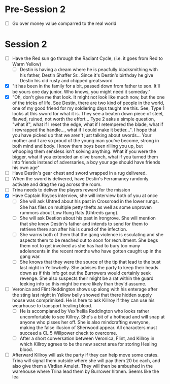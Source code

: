 # Pre-Session 2

* [ ] Go over money value comparred to the real world

# Session 2

* [ ] Have the Red sun go through the Radiant Cycle, (i.e. it goes from Red to Warm Yellow)
  * [ ] Destin is having a dream where he is peacfully blacksmithing with his father, Destin Shaffer Sr.. Since it's Destin's birthday he give Destin his old rusty and chipped greatsword
* [X] "It has been in the family for a bit, passed down from father to son. It'll be yours one day junior. Who knows, you might need it someday."
* [X] "Oh, don't give me that look. It might not look like much now, but the one of the tricks of life. See Destin, there are two kind of people in the world, one of my good friend for my soldiering days taught me this. See, Type 1 looks at this sword for what it is. They see a beaten down piece of steel, flawed, ruined, not worth the effort... Type 2 asks a simple question, "what if", what if I reset the edge, what if I retempered the blade, what if I rewrapped the handle..., what if I could make it better...". I hope that you have picked up that we aren't just talking about swords... Your mother and I are so proud of the young man you've become, strong in both mind and body. I know them boys been rilling you up, but whooping them sensless isn't solving anything. What if you were the bigger, what if you extended an olive branch, what if you turned them into friends instead of adversaries, a boy your age should have friends his own age"
* [ ] Have Destin's gear chest and sword wrapped in a rug delivered.
* [ ] When the sword is delivered, have Destin's Ferramancy randonly activate and drag the rug across the room.
* [ ] Trina needs to deliver the players reward for the mission
* [X] Have Captain Royces interview, she will interview both of you at once
  * [ ] She will ask Uhtred about his past in Crossroad in the lower rungs. She has files on multiple petty thefts as well as some unproven rummors about Low Rung Rats (Uhtreds gang).
  * [ ] She will ask Destion about his past in Irongrove. She will mention that she knew Destin's father and intends to send for them to retrieve there son after his is cured of the infection.
  * [ ] She warns both of them that the gang violence is esculating and she aspects them to be reached out to soon for recruitment. She begs them not to get involved as she has had to bury too many adolencents in the recent months who have gotten caught up in the gang war.
  * [ ] She knows that they were the source of the tip that lead to the bust last night in Yellowbelly. She advises the party to keep their heads down as if this info got out the Burrowers would certainly seek revenge. She also suspects their might be a rat within the guard leeking info so this might be more likely than they'd assume.
* [ ] Veronica and Flint Reddington shows up along with his enterage after the sting last night in Yellow belly showed that there hidden supply house was comprimised. He is here to ask Killroy if they can use his wearhouse to transport healing blood.
  * [ ] He is accompianed by Vex'hellia Reddington who looks rather uncomfortable to see Killroy. She's a bit of a hothead and will snap at anyone who pisses her off. She is also mindcrafting everyone, making the false illusion of Sherwood appear. All characters must succeed a CL 5 Willpower check to overcome.
  * [ ] After a short conversation between Veronica, Flint, and Killroy in which Killroy agrees to be the new secret area for storing Healing blood.
* [ ] Afterward Killroy will ask the party if they can help move some crates. Trina will signal them outside where she will pay them 20 bc each, and also give them a Virdian Amulet. They will then be ambushed in the warehouse where Trina lead them by Burrower hitmen. Seems like the lea
